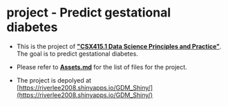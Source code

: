# project - Predict gestational diabetes

- This is the project of **["CSX415.1 Data Science Principles and Practice"](https://extension.berkeley.edu/search/publicCourseSearchDetails.do;jsessionid=8DC36570C866182DA02E66C491A44036?method=load&courseId=27251189)**. The goal is to predict gestational diabetes.

- Please refer to **[Assets.md](Assets.md)** for the list of files for the project.

- The project is depolyed at [https://riverlee2008.shinyapps.io/GDM_Shiny/](https://riverlee2008.shinyapps.io/GDM_Shiny/)



